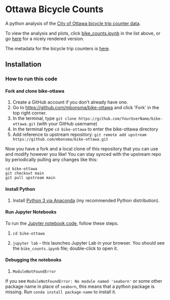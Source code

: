 # Ottawa Bicycle Counts

A python analysis of the [City of Ottawa bicycle trip counter data](https://open.ottawa.ca/datasets/bicycle-trip-counters).

To view the analysis and plots, click [bike_counts.ipynb](https://github.com/mbonsma/bike-ottawa/blob/main/bike_counts.ipynb) in the list above, or go [here](https://nbviewer.jupyter.org/github/mbonsma/bike-ottawa/blob/main/bike_counts.ipynb) for a nicely rendered version.

The metadata for the bicycle trip counters is [here](https://www.arcgis.com/home/item.html?id=f218592c7fe74788906cc6a0eb190af9).

## Installation
### How to run this code 

#### Fork and clone bike-ottawa
1. Create a GitHub account if you don't already have one.
2. Go to https://github.com/mbonsma/bike-ottawa and click 'Fork' in the top right corner.
3. In the terminal, type `git clone https://github.com/YourUserName/bike-ottawa.git` (with your GitHub username)
4. In the terminal type `cd bike-ottawa` to enter the bike-ottawa directory
5. Add reference to upstream repository: `git remote add upstream https://github.com/mbonsma/bike-ottawa.git`

Now you have a fork and a local clone of this repository that you can use and modify however you like!
You can stay synced with the upstream repo by periodically pulling any changes like this:

```
cd bike-ottawa
git checkout main
git pull upstream main
```

#### Install Python

1. Install [Python 3 via Anaconda](https://www.anaconda.com/products/individual) (my recommended Python distribution).

<!-- #### Create conda environment
1. Install Python 3 via Anaconda.
2. `cd bike-ottawa`
3. `conda env create -f environment.yml`. If any packages don't install, try installing them in the environment with `conda install -c conda-forge package-name` after running `source activate bikeottawa`. 
4. **Important:** in order for the conda environments to show up automatically in Jupyter, run this command *without activating the bikeottawa environment* (i.e. in your base environment): `conda install nb_conda_kernels`
4. To start up the bikeottawa environment: `conda activate bikeottawa`. Now your terminal session is running the bikeottawa conda environment.-->

#### Run Jupyter Notebooks

To run the [Jupyter notebook code](https://github.com/mbonsma/bike-ottawa/blob/main/bike_counts.ipynb), follow these steps.

1. `cd bike-ottawa`
<!--2. `source activate bikeottawa`-->
2. `jupyter lab` - this launches Jupyter Lab in your browser.
You should see the `bike_counts.ipynb` file; double-click to open it.

#### Debugging the notebooks

1. `ModuleNotFoundError`

If you see `ModuleNotFoundError: No module named 'seaborn'` or some other package name in place of `seaborn`,
this means that a python package is missing.
Run `conda install package-name` to install it. 

<!--If you see `ModuleNotFoundError: No module named 'seaborn'` or some other package name in place of `seaborn`,
this probably means that the Jupyter notebook is not running the `bikeottawa` environment or that a 
python package is missing. The environment might not be running for 
two common reasons: either you forgot to `source activate bikeottawa`
before running `jupyter notebook`, or Jupyter can't find the right kernel because
`conda install nb_conda_kernels` hasn't been run. You can also try changing the kernel by going to
the Kernels menu, clicking 'Change kernel', and looking for `bikeottawa`.
If a python package is missing, run `conda install package-name` in the `bikeottawa`
environment.-->
